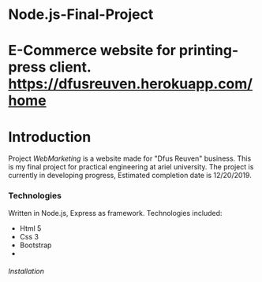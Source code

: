 
# Node.js-Final-Project
E-Commerce website for printing-press client.
https://dfusreuven.herokuapp.com/home
=======
# Introduction 
Project *WebMarketing* is a website made for "Dfus Reuven" business.
This is my final project for practical engineering at ariel university.
The project is currently in developing progress, Estimated completion date is 12/20/2019.

### Technologies
Written in Node.js, Express as framework.
Technologies included:
- Html 5
- Css 3
- Bootstrap
-

###### Installation

